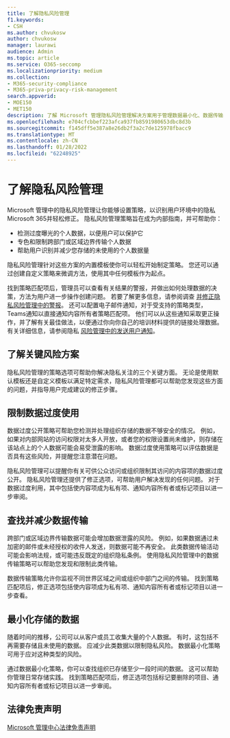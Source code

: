```yaml
---
title: 了解隐私风险管理
f1.keywords:
- CSH
ms.author: chvukosw
author: chvukosw
manager: laurawi
audience: Admin
ms.topic: article
ms.service: O365-seccomp
ms.localizationpriority: medium
ms.collection:
- M365-security-compliance
- M365-priva-privacy-risk-management
search.appverid:
- MOE150
- MET150
description: 了解 Microsoft 管理隐私风险管理解决方案用于管理数据最小化、数据传输和数据过度释放风险的功能。 使用策略检测和修正问题。
ms.openlocfilehash: e704cfcbbef223afca937fb8591980653dbc8d3b
ms.sourcegitcommit: f145dff5e387a8e26db2f3a2c7de125978fbacc9
ms.translationtype: MT
ms.contentlocale: zh-CN
ms.lasthandoff: 01/28/2022
ms.locfileid: "62248925"
---
```

# <a name="learn-about-priva-privacy-risk-management"></a>了解隐私风险管理

Microsoft 管理中的隐私风险管理让你能够设置策略，以识别用户环境中的隐私Microsoft 365并轻松修正。 隐私风险管理策略旨在成为内部指南，并可帮助你：

- 检测过度曝光的个人数据，以便用户可以保护它
- 专色和限制跨部门或区域边界传输个人数据
- 帮助用户识别并减少您存储的未使用的个人数据量

隐私风险管理针对这些方案的内置模板使你可以轻松开始制定策略。 您还可以通过创建自定义策略来微调方法，使用[](risk-management-policies.md)其中任何模板作为起点。

找到策略匹配项后，管理员可以查看有关结果的警报，并做出如何处理数据的决策，方法为用户进一步操作创建问题。 若要了解更多信息，请参阅调查 [并修正隐私风险管理中的警报](risk-management-alerts.md)。 还可以配置电子邮件通知，对于受支持的策略类型，Teams通知以直接通知内容所有者策略匹配项。 他们可以从这些通知采取更正操作，并了解有关最佳做法，以便通过你向你自己的培训材料提供的链接处理数据。 有关详细信息，请参阅隐私 [风险管理中的发送用户通知](risk-management-notifications.md)。

## <a name="learn-about-key-risk-scenarios"></a>了解关键风险方案

隐私风险管理的策略选项可帮助你解决隐私关注的三个关键方面。 无论是使用默认模板还是自定义模板以满足特定需求，隐私风险管理都可以帮助您发现这些方面的问题，并指导用户完成建议的修正步骤。

## <a name="limit-data-overexposure"></a>限制数据过度使用

数据过度公开策略可帮助您检测并处理组织存储的数据不够安全的情况。 例如，如果对内部网站的访问权限对太多人开放，或者您的权限设置尚未维护，则存储在该站点上的个人数据可能会易受泄露的影响。 数据过度使用策略可以评估数据是否具有这些风险，并提醒您注意潜在问题。

隐私风险管理可以提醒你有关可供公众访问或组织限制其访问的内容项的数据过度公开。 隐私风险管理还提供了修正选项，可帮助用户解决发现的任何问题。 对于数据过度利用，其中包括使内容项成为私有项、通知内容所有者或标记项目以进一步审阅。

## <a name="find-and-mitigate-data-transfers"></a>查找并减少数据传输

跨部门或区域边界传输数据可能会增加数据泄露的风险。 例如，如果数据通过未加密的邮件或未经授权的收件人发送，则数据可能不再安全。 此类数据传输活动可能会影响法规，或可能违反既定的组织隐私条例。 使用隐私风险管理中的数据传输策略可以帮助您发现和限制此类传输。

数据传输策略允许你监视不同世界区域之间或组织中部门之间的传输。 找到策略匹配项后，修正选项包括使内容项成为私有项、通知内容所有者或标记项目以进一步查看。

## <a name="minimize-stored-data"></a>最小化存储的数据

随着时间的推移，公司可以从客户或员工收集大量的个人数据。 有时，这包括不再需要存储且未使用的数据。 应减少此类数据以限制隐私风险。 数据最小化策略可用于应对这种类型的风险。

通过数据最小化策略，你可以查找组织已存储至少一段时间的数据。 这可以帮助你管理日常存储实践。 找到策略匹配项后，修正选项包括标记要删除的项目、通知内容所有者或标记项目以进一步审阅。

## <a name="legal-disclaimer"></a>法律免责声明

[Microsoft 管理中心法律免责声明](priva-disclaimer.md)

